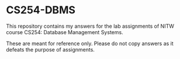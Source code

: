 # CS254-DBMS
This repository contains my answers for the lab assignments of NITW course CS254: Database Management Systems.

These are meant for reference only. Please do not copy answers as it defeats the purpose of assignments.
